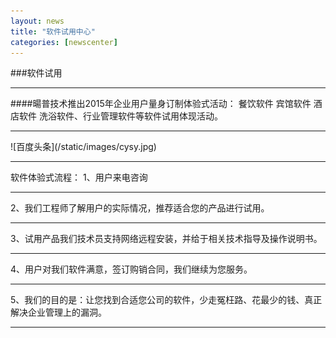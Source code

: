 ```yaml
---
layout: news
title: "软件试用中心"
categories: [newscenter]
---
```

###软件试用 

<hr/>
####暘普技术推出2015年企业用户量身订制体验式活动： 餐饮软件  宾馆软件  酒店软件   洗浴软件、行业管理软件等软件试用体现活动。
<hr/>
![百度头条](/static/images/cysy.jpg)
<hr/>
软件体验式流程：
1、用户来电咨询
<hr/>
2、我们工程师了解用户的实际情况，推荐适合您的产品进行试用。
<hr/>
3、试用产品我们技术员支持网络远程安装，并给于相关技术指导及操作说明书。
<hr/>
4、用户对我们软件满意，签订购销合同，我们继续为您服务。
<hr/>
5、我们的目的是：让您找到合适您公司的软件，少走冤枉路、花最少的钱、真正解决企业管理上的漏洞。
<hr/>